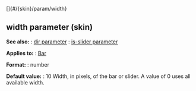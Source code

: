 []{#/{skin}/param/width}
  ## width parameter (skin)
  **See also:**
  :   [dir parameter](ref/%7Bskin%7D/param/dir)
  :   [is-slider parameter](ref/%7Bskin%7D/param/is-slider)
  <!-- -->
  **Applies to:**
  :   [Bar](ref/%7Bskin%7D/control/bar)
  <!-- -->
  **Format:**
  :   number
  <!-- -->
  **Default value:**
  :   10
  Width, in pixels, of the bar or slider. A value of 0 uses all available
  width.